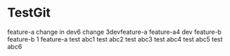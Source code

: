 # TestGit
feature-a
change in dev6
change 3devfeature-a
feature-a4
dev
feature-b
feature-b 1
feature-a
test abc1
test abc2
test abc3
test abc4
test abc5
test abc6